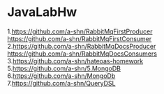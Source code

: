 # JavaLabHw
1.https://github.com/a-shn/RabbitMqFirstProducer <br />
  https://github.com/a-shn/RabbitMqFirstConsumer <br />
2.https://github.com/a-shn/RabbitMqDocsProducer <br />
  https://github.com/a-shn/RabbitMqDocsConsumers <br />
3.https://github.com/a-shn/hateoas-homework <br />
5.https://github.com/a-shn/5.MongoDB <br />
6.https://github.com/a-shn/MongoDb <br />
7.https://github.com/a-shn/QueryDSL
